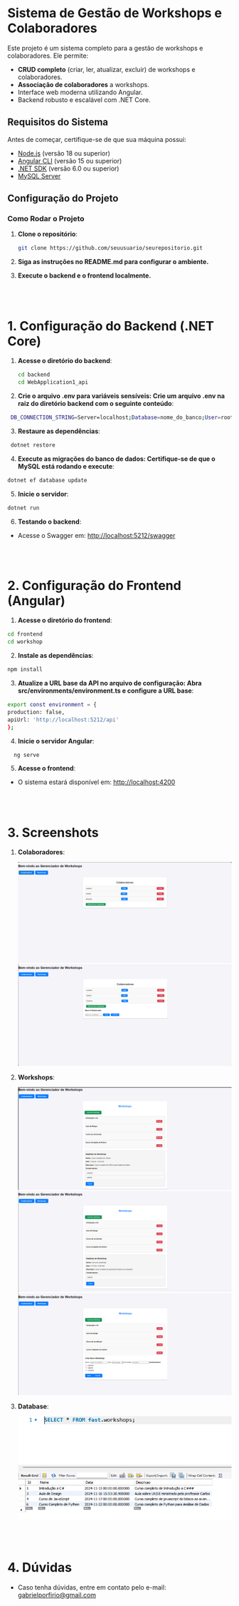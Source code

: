 # Sistema de Gestão de Workshops e Colaboradores

Este projeto é um sistema completo para a gestão de workshops e colaboradores. Ele permite:
- **CRUD completo** (criar, ler, atualizar, excluir) de workshops e colaboradores.
- **Associação de colaboradores** a workshops.
- Interface web moderna utilizando Angular.
- Backend robusto e escalável com .NET Core.

## Requisitos do Sistema

Antes de começar, certifique-se de que sua máquina possui:
- [Node.js](https://nodejs.org/) (versão 18 ou superior)
- [Angular CLI](https://angular.io/cli) (versão 15 ou superior)
- [.NET SDK](https://dotnet.microsoft.com/download) (versão 6.0 ou superior)
- [MySQL Server](https://dev.mysql.com/downloads/)

## Configuração do Projeto

 ### Como Rodar o Projeto
  1. **Clone o repositório**:
      ```bash
      git clone https://github.com/seuusuario/seurepositorio.git
      ```
  2. **Siga as instruções no README.md para configurar o ambiente.**

  3. **Execute o backend e o frontend localmente.**

<br/><br/>

# 1. Configuração do Backend (.NET Core)

1. **Acesse o diretório do backend**:
   ```bash
   cd backend
   cd WebApplication1_api
   ```
2. **Crie o arquivo .env para variáveis sensíveis: Crie um arquivo .env na raiz do diretório backend com o seguinte conteúdo**:
```bash
 DB_CONNECTION_STRING=Server=localhost;Database=nome_do_banco;User=root;Password=senha_do_banco;
```

3. **Restaure as dependências**:
```bash
 dotnet restore
```

4. **Execute as migrações do banco de dados: Certifique-se de que o MySQL está rodando e execute**:
  ```bash
  dotnet ef database update
  ```

5. **Inicie o servidor**:
  ```bash
  dotnet run
  ```
6. **Testando o backend**:

- Acesse o Swagger em:
  [http://localhost:5212/swagger](http://localhost:5212/swagger)

<br/><br/>

# 2. Configuração do Frontend (Angular)

1. **Acesse o diretório do frontend**:
  ```bash
cd frontend
cd workshop
  ```

2. **Instale as dependências**:
```bash
npm install
```

3. **Atualize a URL base da API no arquivo de configuração: Abra src/environments/environment.ts e configure a URL base**:
  ```bash
export const environment = {
  production: false,
  apiUrl: 'http://localhost:5212/api'
};
  ```

4. **Inicie o servidor Angular**:
  ```bash
    ng serve
  ```

5. **Acesse o frontend**:

- O sistema estará disponível em:
  [http://localhost:4200](http://localhost:4200)

<br/><br/>

# 3. Screenshots

1. **Colaboradores**:

   <img src="/Fast_prints/colaboradores.png">
   <img src="/Fast_prints/colaboradores_add.png">

2. **Workshops**:

   <img src="/Fast_prints/workshop_list.png">
   <img src="/Fast_prints/workshop_list2.png">
   <img src="/Fast_prints/worskhop_add.png">

3. **Database**:

   <img src="/Fast_prints/bd.png">


   <br/><br/>

# 4. Dúvidas
- Caso tenha dúvidas, entre em contato pelo e-mail: gabrielporfirio@gmail.com


